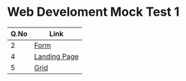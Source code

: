 # Web Develoment Mock Test 1

| Q.No | Link                                                                                               |
| ---- | -------------------------------------------------------------------------------------------------- |
| 2    | [Form](https://super-lollipop-eef468.netlify.app/Web_Development_MockTest_1/form/)                 |
| 4    | [Landing Page](https://super-lollipop-eef468.netlify.app/Web_Development_MockTest_1/landing_page/) |
| 5    | [Grid](https://super-lollipop-eef468.netlify.app/Web_Development_MockTest_1/grid/)                 |
